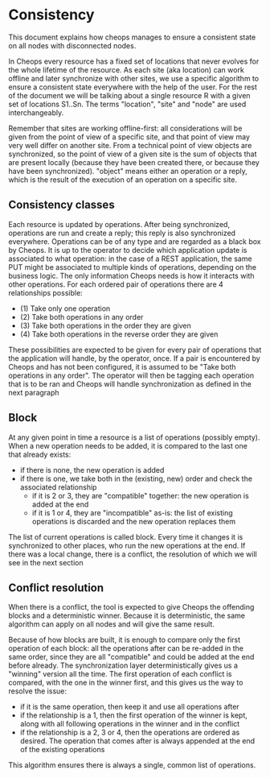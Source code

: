 # Consistency

This document explains how cheops manages to ensure a consistent state on all nodes with disconnected nodes.

In Cheops every resource has a fixed set of locations that never evolves for the whole lifetime of the resource. As each site (aka location) can work offline and later synchronize with other sites, we use a specific algorithm to ensure a consistent state everywhere with the help of the user. For the rest of the document we will be talking about a single resource R with a given set of locations S1..Sn. The terms "location", "site" and "node" are used interchangeably.

Remember that sites are working offline-first: all considerations will be given from the point of view of a specific site, and that point of view may very well differ on another site. From a technical point of view objects are synchronized, so the point of view of a given site is the sum of objects that are present locally (because they have been created there, or because they have been synchronized). "object" means either an operation or a reply, which is the result of the execution of an operation on a specific site.

## Consistency classes

Each resource is updated by operations. After being synchronized, operations are run and create a reply; this reply is also synchronized everywhere. Operations can be of any type and are regarded as a black box by Cheops.  It is up to the operator to decide which application update is associated to what operation: in the case of a REST application, the same PUT might be associated to multiple kinds of operations, depending on the business logic. The only information Cheops needs is how it interacts with other operations. For each ordered pair of operations there are 4 relationships possible:

- (1) Take only one operation
- (2) Take both operations in any order
- (3) Take both operations in the order they are given
- (4) Take both operations in the reverse order they are given

These possibilities are expected to be given for every pair of operations that the application will handle, by the operator, once. If a pair is encountered by Cheops and has not been configured, it is assumed to be "Take both operations in any order". The operator will then be tagging each operation that is to be ran and Cheops will handle synchronization as defined in the next paragraph

## Block

At any given point in time a resource is a list of operations (possibly empty). When a new operation needs to be added, it is compared to the last one that already exists:

- if there is none, the new operation is added
- if there is one, we take both in the (existing, new) order and check the associated relationship
	- if it is 2 or 3, they are "compatible" together: the new operation is added at the end
	- if it is 1 or 4, they are "incompatible" as-is: the list of existing operations is discarded and the new operation replaces them

The list of current operations is called block. Every time it changes it is synchronized to other places, who run the new operations at the end. If there was a local change, there is a conflict, the resolution of which we will see in the next section

## Conflict resolution

When there is a conflict, the tool is expected to give Cheops the offending blocks and a deterministic winner. Because it is deterministic, the same algorithm can apply on all nodes and will give the same result.

Because of how blocks are built, it is enough to compare only the first operation of each block: all the operations after can be re-added in the same order, since they are all "compatible" and could be added at the end before already. The synchronization layer deterministically gives us a "winning" version all the time. The first operation of each conflict is compared, with the one in the winner first, and this gives us the way to resolve the issue:

- if it is the same operation, then keep it and use all operations after
- if the relationship is a 1, then the first operation of the winner is kept, along with all following operations in the winner and in the conflict
- if the relationship is a 2, 3 or 4, then the operations are ordered as desired. The operation that comes after is always appended at the end of the existing operations

This algorithm ensures there is always a single, common list of operations.